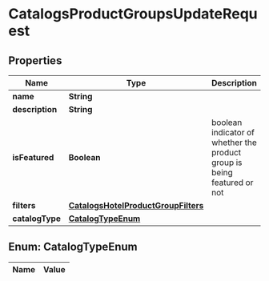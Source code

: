 

# CatalogsProductGroupsUpdateRequest

## Properties

Name | Type | Description | Notes
------------ | ------------- | ------------- | -------------
**name** | **String** |  |  [optional]
**description** | **String** |  |  [optional]
**isFeatured** | **Boolean** | boolean indicator of whether the product group is being featured or not |  [optional]
**filters** | [**CatalogsHotelProductGroupFilters**](CatalogsHotelProductGroupFilters.md) |  |  [optional]
**catalogType** | [**CatalogTypeEnum**](#CatalogTypeEnum) |  |  [optional]


## Enum: CatalogTypeEnum

Name | Value
---- | -----




